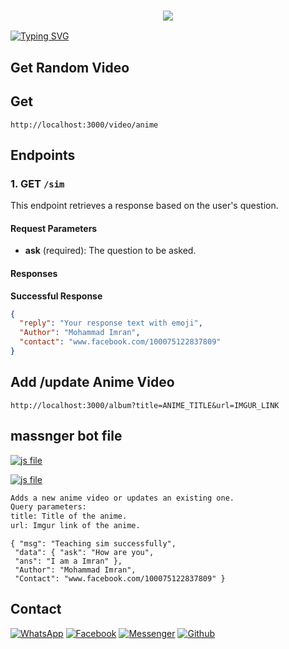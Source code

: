 <h3 align="center">
  
  <p align="center"><img src="https://img.shields.io/badge/WLCM%20TO -IMRAN VIDEO API-green?colorA=%23ff0000&colorB=%23017e40&style=flat-square">  
  
</h3>

[![Typing SVG](https://readme-typing-svg.herokuapp.com?font=Neuton&size=25&color=30FF40&background=000000&center=true&vCenter=true&width=360&height=60&lines=Hello+World%2C+I'm+Mr-IMRAN+Here+🤙;𝙸𝚃'𝚜+𝙽𝙾𝚃+𝙰+𝙹𝚄𝚂𝚃+𝙽𝙰𝙼𝙴+𝙱𝚁𝙾+🥱;𝙸𝚃'𝚜+𝙰+𝙱𝚁𝙰𝙽𝙳+🔥;Respect+Mr.IMRAN+🥀;Thanks+My+All+Friend+🤙+🥰)](https://git.io/typing-svg)

## Get Random Video 


## Get 
``` http://localhost:3000/video/anime ```


## Endpoints

### 1. GET `/sim`
This endpoint retrieves a response based on the user's question.

#### Request Parameters
- **ask** (required): The question to be asked.

#### Responses

**Successful Response**
```json
{
  "reply": "Your response text with emoji",
  "Author": "Mohammad Imran",
  "contact": "www.facebook.com/100075122837809"
}
```



## Add /update Anime Video
```http://localhost:3000/album?title=ANIME_TITLE&url=IMGUR_LINK```

## massnger bot file 

[![js file](https://img.shields.io/badge/addfile-yellow?style=for-the-badge&logo=nodejs)](https://raw.githubusercontent.com/MR-IMRAN-60/ImranBypass/refs/heads/main/add.js)

[![js file](https://img.shields.io/badge/addfile-brown?style=for-the-badge&logo=nodejs)](https://raw.githubusercontent.com/MR-IMRAN-60/ImranBypass/refs/heads/main/addnpm.js)

```bash
Adds a new anime video or updates an existing one.
Query parameters:
title: Title of the anime.
url: Imgur link of the anime.
```
```Response:
{ "msg": "Teaching sim successfully",
 "data": { "ask": "How are you",
 "ans": "I am a Imran" },
 "Author": "Mohammad Imran",
 "Contact": "www.facebook.com/100075122837809" }
```

## Contact

[![WhatsApp](https://img.shields.io/badge/WhatsApp-green?style=for-the-badge&logo=whatsapp)](https://wa.me/+8801689903267)
[![Facebook](https://img.shields.io/badge/Facebook-green?style=for-the-badge&logo=facebook)](https://www.facebook.com/Imran.Ahmed099)
[![Messenger](https://img.shields.io/badge/Chat-Messenger-blue?style=for-the-badge&logo=messenger)](https://m.me/100075122837809)
[![Github](https://img.shields.io/badge/Github-MrDarkYTgreen?style=for-the-badge&logo=github)](https://github.com/MR-IMRAN-60)
